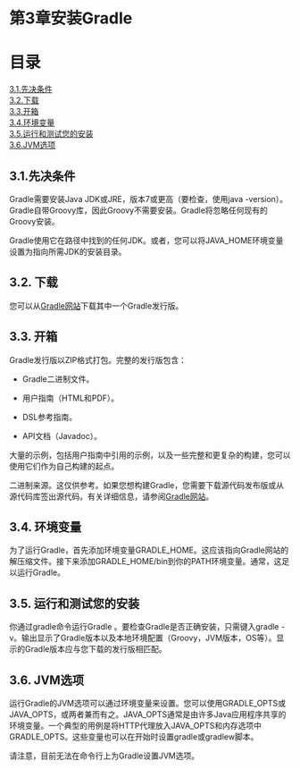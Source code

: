 # 第3章安装Gradle
**目录**
=====
[3.1.先决条件](#3.1.先决条件)\
[3.2.下载](#3.2.-下载)\
[3.3.开箱](#3.3.-开箱)\
[3.4.环境变量](#3.4.-环境变量)\
[3.5.运行和测试您的安装](#3.5.-运行和测试您的安装)\
[3.6.JVM选项](#3.6.-jvm选项)

## 3.1.先决条件
Gradle需要安装Java JDK或JRE，版本7或更高（要检查，使用java -version）。Gradle自带Groovy库，因此Groovy不需要安装。Gradle将忽略任何现有的Groovy安装。

Gradle使用它在路径中找到的任何JDK。或者，您可以将JAVA_HOME环境变量设置为指向所需JDK的安装目录。

## 3.2. 下载
您可以从[Gradle网站](https://gradle.org/install/)下载其中一个Gradle发行版。

## 3.3. 开箱
Gradle发行版以ZIP格式打包。完整的发行版包含：

* Gradle二进制文件。

* 用户指南（HTML和PDF）。

* DSL参考指南。

* API文档（Javadoc）。

大量的示例，包括用户指南中引用的示例，以及一些完整和更复杂的构建，您可以使用它们作为自己构建的起点。

二进制来源。这仅供参考。如果您想构建Gradle，您需要下载源代码发布版或从源代码库签出源代码。有关详细信息，请参阅[Gradle网站](https://gradle.org/resources/)。

## 3.4. 环境变量
为了运行Gradle，首先添加环境变量GRADLE_HOME。这应该指向Gradle网站的解压缩文件。接下来添加GRADLE_HOME/bin到你的PATH环境变量。通常，这足以运行Gradle。

## 3.5. 运行和测试您的安装
你通过gradle命令运行Gradle 。要检查Gradle是否正确安装，只需键入gradle -v。输出显示了Gradle版本以及本地环境配置（Groovy，JVM版本，OS等）。显示的Gradle版本应与您下载的发行版相匹配。

## 3.6. JVM选项
运行Gradle的JVM选项可以通过环境变量来设置。您可以使用GRADLE_OPTS或JAVA_OPTS，或两者兼而有之。JAVA_OPTS通常是由许多Java应用程序共享的环境变量。一个典型的用例是将HTTP代理放入JAVA_OPTS和内存选项中GRADLE_OPTS。这些变量也可以在开始时设置gradle或gradlew脚本。

请注意，目前无法在命令行上为Gradle设置JVM选项。